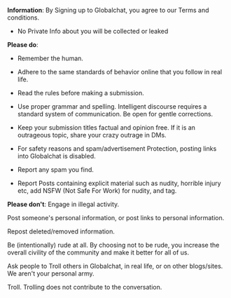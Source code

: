 **Information**:
By Signing up to Globalchat, you agree to our Terms and conditions.

- No Private Info about you will be collected or leaked


**Please do**:
- Remember the human.

- Adhere to the same standards of behavior online that you follow in real life.

- Read the rules  before making a submission. 

- Use proper grammar and spelling. Intelligent discourse requires a standard system of communication. Be open for gentle corrections.

- Keep your submission titles factual and opinion free. If it is an outrageous topic, share your crazy outrage in DMs.

- For safety reasons and spam/advertisement Protection, posting links into Globalchat is disabled.

- Report any spam you find.

- Report Posts containing explicit material such as nudity, horrible injury etc, add NSFW (Not Safe For Work) for nudity, and tag.


**Please don't**:
Engage in illegal activity.

Post someone's personal information, or post links to personal information.

Repost deleted/removed information.

Be (intentionally) rude at all. By choosing not to be rude, you increase the overall civility of the community and make it better for all of us.

Ask people to Troll others in Globalchat, in real life, or on other blogs/sites. We aren't your personal army.

Troll. Trolling does not contribute to the conversation.
